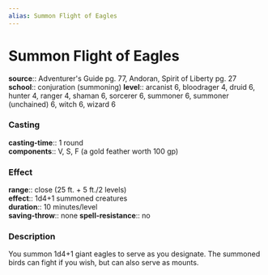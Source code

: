```yaml
---
alias: Summon Flight of Eagles
---
```


# Summon Flight of Eagles 

**source**:: Adventurer's Guide pg. 77, Andoran, Spirit of Liberty pg. 27  
**school**:: conjuration (summoning)
**level**:: arcanist 6, bloodrager 4, druid 6, hunter 4, ranger 4, shaman 6, sorcerer 6, summoner 6, summoner (unchained) 6, witch 6, wizard 6

### Casting 

**casting-time**:: 1 round  
**components**:: V, S, F (a gold feather worth 100 gp)

### Effect 

**range**:: close (25 ft. + 5 ft./2 levels)  
**effect**:: 1d4+1 summoned creatures  
**duration**:: 10 minutes/level  
**saving-throw**:: none
**spell-resistance**:: no

### Description 

You summon 1d4+1 giant eagles to serve as you designate. The summoned birds can fight if you wish, but can also serve as mounts.
